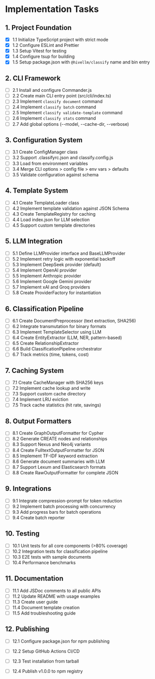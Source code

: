 # Implementation Tasks

## 1. Project Foundation
- [x] 1.1 Initialize TypeScript project with strict mode
- [x] 1.2 Configure ESLint and Prettier
- [x] 1.3 Setup Vitest for testing
- [x] 1.4 Configure tsup for building
- [x] 1.5 Setup package.json with `@hivellm/classify` name and bin entry

## 2. CLI Framework
- [ ] 2.1 Install and configure Commander.js
- [ ] 2.2 Create main CLI entry point (src/cli/index.ts)
- [ ] 2.3 Implement `classify document` command
- [ ] 2.4 Implement `classify batch` command  
- [ ] 2.5 Implement `classify validate-template` command
- [ ] 2.6 Implement `classify stats` command
- [ ] 2.7 Add global options (--model, --cache-dir, --verbose)

## 3. Configuration System
- [ ] 3.1 Create ConfigManager class
- [ ] 3.2 Support .classifyrc.json and classify.config.js
- [ ] 3.3 Load from environment variables
- [ ] 3.4 Merge CLI options > config file > env vars > defaults
- [ ] 3.5 Validate configuration against schema

## 4. Template System
- [ ] 4.1 Create TemplateLoader class
- [ ] 4.2 Implement template validation against JSON Schema
- [ ] 4.3 Create TemplateRegistry for caching
- [ ] 4.4 Load index.json for LLM selection
- [ ] 4.5 Support custom template directories

## 5. LLM Integration
- [ ] 5.1 Define LLMProvider interface and BaseLLMProvider
- [ ] 5.2 Implement retry logic with exponential backoff
- [ ] 5.3 Implement DeepSeek provider (default)
- [ ] 5.4 Implement OpenAI provider
- [ ] 5.5 Implement Anthropic provider
- [ ] 5.6 Implement Google Gemini provider
- [ ] 5.7 Implement xAI and Groq providers
- [ ] 5.8 Create ProviderFactory for instantiation

## 6. Classification Pipeline
- [ ] 6.1 Create DocumentPreprocessor (text extraction, SHA256)
- [ ] 6.2 Integrate transmutation for binary formats
- [ ] 6.3 Implement TemplateSelector using LLM
- [ ] 6.4 Create EntityExtractor (LLM, NER, pattern-based)
- [ ] 6.5 Create RelationshipExtractor
- [ ] 6.6 Build ClassificationPipeline orchestrator
- [ ] 6.7 Track metrics (time, tokens, cost)

## 7. Caching System
- [ ] 7.1 Create CacheManager with SHA256 keys
- [ ] 7.2 Implement cache lookup and write
- [ ] 7.3 Support custom cache directory
- [ ] 7.4 Implement LRU eviction
- [ ] 7.5 Track cache statistics (hit rate, savings)

## 8. Output Formatters
- [ ] 8.1 Create GraphOutputFormatter for Cypher
- [ ] 8.2 Generate CREATE nodes and relationships
- [ ] 8.3 Support Nexus and Neo4j variants
- [ ] 8.4 Create FulltextOutputFormatter for JSON
- [ ] 8.5 Implement TF-IDF keyword extraction
- [ ] 8.6 Generate document summaries with LLM
- [ ] 8.7 Support Lexum and Elasticsearch formats
- [ ] 8.8 Create RawOutputFormatter for complete JSON

## 9. Integrations
- [ ] 9.1 Integrate compression-prompt for token reduction
- [ ] 9.2 Implement batch processing with concurrency
- [ ] 9.3 Add progress bars for batch operations
- [ ] 9.4 Create batch reporter

## 10. Testing
- [ ] 10.1 Unit tests for all core components (>80% coverage)
- [ ] 10.2 Integration tests for classification pipeline
- [ ] 10.3 E2E tests with sample documents
- [ ] 10.4 Performance benchmarks

## 11. Documentation
- [ ] 11.1 Add JSDoc comments to all public APIs
- [ ] 11.2 Update README with usage examples
- [ ] 11.3 Create user guide
- [ ] 11.4 Document template creation
- [ ] 11.5 Add troubleshooting guide

## 12. Publishing
- [ ] 12.1 Configure package.json for npm publishing
- [ ] 12.2 Setup GitHub Actions CI/CD
- [ ] 12.3 Test installation from tarball
- [ ] 12.4 Publish v1.0.0 to npm registry

